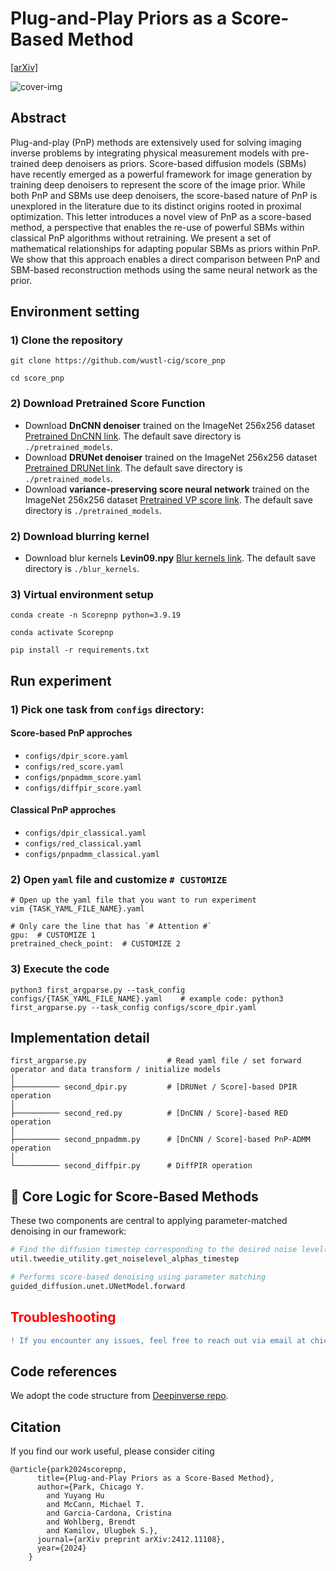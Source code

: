 # Plug-and-Play Priors as a Score-Based Method

<!-- ![result-gif1](./figures/thumbnail.gif) -->
<!-- <img src="./figures/thumbnail.gif" autoplay="false" loop="false"> -->
<!--
![result-gif1](./figures/inpainting.gif)
![result-git2](./figures/super_resolution.gif)
-->

[[arXiv]](https://arxiv.org/abs/2412.11108)

![cover-img](./figures/cover.png)


## Abstract
Plug-and-play (PnP) methods are extensively used for solving imaging inverse problems by integrating physical measurement models with pre-trained deep denoisers as priors. Score-based diffusion models (SBMs) have recently emerged as a powerful framework for image generation by training deep denoisers to represent the score of the image prior. While both PnP and SBMs use deep denoisers, the score-based nature of PnP is unexplored in the literature due to its distinct origins rooted in proximal optimization. This letter introduces a novel view of PnP as a score-based method, a perspective that enables the re-use of powerful SBMs within classical PnP algorithms without retraining. We present a set of mathematical relationships for adapting popular SBMs as priors within PnP. We show that this approach enables a direct comparison between PnP and SBM-based reconstruction methods using the same neural network as the prior.


## Environment setting

### 1) Clone the repository
```
git clone https://github.com/wustl-cig/score_pnp

cd score_pnp
```

### 2) Download Pretrained Score Function

- Download **DnCNN denoiser** trained on the ImageNet 256x256 dataset [Pretrained DnCNN link](https://huggingface.co/deepinv/dncnn/resolve/main/dncnn_sigma2_color.pth?download=true). The default save directory is `./pretrained_models`.
- Download **DRUNet denoiser** trained on the ImageNet 256x256 dataset [Pretrained DRUNet link](https://huggingface.co/deepinv/drunet/resolve/main/drunet_color.pth?download=true). The default save directory is `./pretrained_models`.
- Download **variance-preserving score neural network** trained on the ImageNet 256x256 dataset [Pretrained VP score link](https://drive.google.com/drive/folders/1jElnRoFv7b31fG0v6pTSQkelbSX3xGZh). The default save directory is `./pretrained_models`.

### 2) Download blurring kernel

- Download blur kernels **Levin09.npy** [Blur kernels link](https://github.com/ofsoundof/GRL-Image-Restoration/blob/3123fcadfee2107d813c5e8fff58227f14c989bc/utils/blur_kernels/Levin09.npy). The default save directory is `./blur_kernels`.


### 3) Virtual environment setup
```
conda create -n Scorepnp python=3.9.19

conda activate Scorepnp

pip install -r requirements.txt
```

## Run experiment

### 1) Pick one task from `configs` directory:

#### Score-based PnP approches

  - `configs/dpir_score.yaml`
  - `configs/red_score.yaml`
  - `configs/pnpadmm_score.yaml`
  - `configs/diffpir_score.yaml`

#### Classical PnP approches

  - `configs/dpir_classical.yaml`
  - `configs/red_classical.yaml`
  - `configs/pnpadmm_classical.yaml`

### 2) Open `yaml` file and customize `# CUSTOMIZE`

```
# Open up the yaml file that you want to run experiment
vim {TASK_YAML_FILE_NAME}.yaml

# Only care the line that has `# Attention #`
gpu:  # CUSTOMIZE 1
pretrained_check_point:  # CUSTOMIZE 2
```

### 3) Execute the code
```
python3 first_argparse.py --task_config configs/{TASK_YAML_FILE_NAME}.yaml    # example code: python3 first_argparse.py --task_config configs/score_dpir.yaml
```

## Implementation detail

```
first_argparse.py                  # Read yaml file / set forward operator and data transform / initialize models
│   
├────────── second_dpir.py         # [DRUNet / Score]-based DPIR operation
│   
├────────── second_red.py          # [DnCNN / Score]-based RED operation
│   
├────────── second_pnpadmm.py      # [DnCNN / Score]-based PnP-ADMM operation
│   
└────────── second_diffpir.py      # DiffPIR operation
```

## 🔑 Core Logic for Score-Based Methods

These two components are central to applying parameter-matched denoising in our framework:

```python
# Find the diffusion timestep corresponding to the desired noise level(s) to denoise.
util.tweedie_utility.get_noiselevel_alphas_timestep

# Performs score-based denoising using parameter matching
guided_diffusion.unet.UNetModel.forward
```


<h2 style="color:red;">Troubleshooting</h2>

```diff
! If you encounter any issues, feel free to reach out via email at chicago@wustl.edu. 
```



## Code references

We adopt the code structure from [Deepinverse repo](https://deepinv.github.io/deepinv/index.html).

## Citation

If you find our work useful, please consider citing

```
@article{park2024scorepnp,
	  title={Plug-and-Play Priors as a Score-Based Method},
	  author={Park, Chicago Y.
		and Yuyang Hu
		and McCann, Michael T.
		and Garcia-Cardona, Cristina
		and Wohlberg, Brendt
		and Kamilov, Ulugbek S.},
	  journal={arXiv preprint arXiv:2412.11108},
	  year={2024}
	}
```

